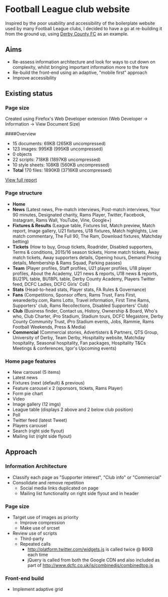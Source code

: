 # Football League club website
Inspired by the poor usability and accessibility of the boilerplate website used by many Football League clubs, I decided to have a go at re-building it from the ground up, using [Derby County FC](http://www.dcfc.co.uk) as an example.

## Aims
* Re-assess information architecture and look for ways to cut down on complexity, whilst bringing important information more to the fore
* Re-build the front-end using an adaptive, "mobile first" approach
* Improve accessibility

## Existing status

### Page size
Created using Firefox's Web Developer extension (Web Developer -> Information -> View Document Size)

####Overview
* 15 documents: 69KB (265KB uncompressed)
* 123 images: 995KB (995KB uncompressed)
* 0 objects
* 22 scripts: 718KB (1897KB uncompressed)
* 10 style sheets: 108KB (560KB uncompressed)
* **Total** 170 files: 1890KB (3716KB uncompressed)

[View full report](https://github.com/simonhudson/football-league/blob/master/Document_Size_from_www.dcfc.co.uk_-_2016-01-04_11.50.46.png) 


### Page structure
* **Home**
* **News** (Latest news, Pre-match interviews, Post-match interviews, Your 90 minutes, Designated charity, Rams Player, Twitter, Facebook, Instagram, Rams Wall, YouTube, Vine, Google+)
* **Fixtures & Results** (League table, Fixtures list, Match preview, Match report, Image gallery, U21 fixtures, U18 fixtures, Match highlights, Live match commentary, The Full 90, The Ram, Download fixtures, Matchday betting)
* **Tickets** (How to buy, Group tickets, Roadrider, Disabled supporters, Terms & conditions, 2015/16 season tickets, Home match tickets, Away match tickets, Away supporters details, Opening hours, Demand Pricing details, Membership & Rams Squad, Parking passes)
* **Team** (Player profiles, Staff profiles, U21 player profiles, U18 player profiles, About the Academy, U21 news & reports, U18 news & reports, BU21PL table, BU18PL table, Derby County Academy, Players Twitter feed, DCFC Ladies, DCFC Girls' CoE)
* **Stats** (Head-to-head stats, Player stats, FA Rules & Governance)
* **Fans** (Competitions, Sponsor offers, Rams Trust, Fans First, wearederby.com, Rams Lotto, Travel information, First Time Rams, Supporters' club, Rams Recollections, Disabled Supporters' Club)
* **Club** (Business finder, Contact us, History, Ownership & Board, Who's who, Club Charter, iPro Stadium, Stadium tours, DCFC Megastore, Derby County Community Trust, iPro Stadium events, Jobs, Rammie, Rams Football Weekends, Press & Media)
* **Commercial** (Commercial stories, Advertisters & Partners, QTS Group, University of Derby, Team Derby, Hospitality website, Matchday hospitality, Seasonal hospitality, Fan packages, Hospitality T&Cs Meetings & conferences, Igor's Upcoming events)

### Home page features
* New carousel (5 items)
* Latest news
* Fixtures (next (default) & previous)
* Feature carousel x 2 (sponsors, tickets, Rams Player)
* Form pie chart
* Video
* Image gallery (12 imgs)
* League table (displays 2 above and 2 below club position)
* Poll
* Twitter feed (latest Tweet)
* Players carousel
* Search (right side flyout)
* Mailing list (right side flyout)

## Approach

### Information Architecture
* Classify each page as "Supporter interest", "Club info" or "Commercial"
* Consolidate and remove repetition
  * Social media links duplicated on page
  * Mailing list functionality on right side flyout and in header

### Page size
* Target use of images as priority
  * Improve compression
  * Make use of srcset
* Review use of scripts
  * Third-party
  * Repeated calls
    * http://platform.twitter.com/widgets.js is called twice @ 86KB each time
    * jQuery is called from both the Google CDN and also included as part of http://www.dcfc.co.uk/js/combinedjs/combinedtop.js

### Front-end build
* Implement adaptive grid
